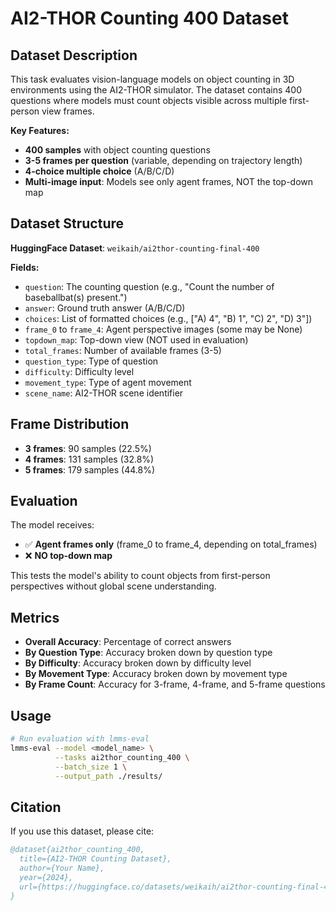 # AI2-THOR Counting 400 Dataset

## Dataset Description

This task evaluates vision-language models on object counting in 3D environments using the AI2-THOR simulator. The dataset contains 400 questions where models must count objects visible across multiple first-person view frames.

**Key Features:**
- **400 samples** with object counting questions
- **3-5 frames per question** (variable, depending on trajectory length)
- **4-choice multiple choice** (A/B/C/D)
- **Multi-image input**: Models see only agent frames, NOT the top-down map

## Dataset Structure

**HuggingFace Dataset**: `weikaih/ai2thor-counting-final-400`

**Fields:**
- `question`: The counting question (e.g., "Count the number of baseballbat(s) present.")
- `answer`: Ground truth answer (A/B/C/D)
- `choices`: List of formatted choices (e.g., ["A) 4", "B) 1", "C) 2", "D) 3"])
- `frame_0` to `frame_4`: Agent perspective images (some may be None)
- `topdown_map`: Top-down view (NOT used in evaluation)
- `total_frames`: Number of available frames (3-5)
- `question_type`: Type of question
- `difficulty`: Difficulty level
- `movement_type`: Type of agent movement
- `scene_name`: AI2-THOR scene identifier

## Frame Distribution

- **3 frames**: 90 samples (22.5%)
- **4 frames**: 131 samples (32.8%)
- **5 frames**: 179 samples (44.8%)

## Evaluation

The model receives:
- ✅ **Agent frames only** (frame_0 to frame_4, depending on total_frames)
- ❌ **NO top-down map**

This tests the model's ability to count objects from first-person perspectives without global scene understanding.

## Metrics

- **Overall Accuracy**: Percentage of correct answers
- **By Question Type**: Accuracy broken down by question type
- **By Difficulty**: Accuracy broken down by difficulty level
- **By Movement Type**: Accuracy broken down by movement type
- **By Frame Count**: Accuracy for 3-frame, 4-frame, and 5-frame questions

## Usage

```bash
# Run evaluation with lmms-eval
lmms-eval --model <model_name> \
          --tasks ai2thor_counting_400 \
          --batch_size 1 \
          --output_path ./results/
```

## Citation

If you use this dataset, please cite:

```bibtex
@dataset{ai2thor_counting_400,
  title={AI2-THOR Counting Dataset},
  author={Your Name},
  year={2024},
  url={https://huggingface.co/datasets/weikaih/ai2thor-counting-final-400}
}
```

